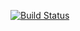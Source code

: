 [![Build Status](https://travis-ci.org/Witaliikaplun/ORMROOM.svg?branch=master)](https://travis-ci.org/Witaliikaplun/ORMROOM)
